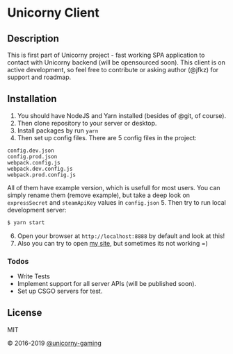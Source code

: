 # Unicorny Client

## Description

This is first part of Unicorny project - fast working SPA application to contact with Unicorny backend (will be opensourced soon). This client is on active development, so feel free to contribute or asking author (@jfkz) for support and roadmap.

## Installation

1. You should have NodeJS and Yarn installed (besides of @git, of course).
2. Then clone repository to your server or desktop.
3. Install packages by run `yarn`
4. Then set up config files. There are 5 config files in the project:
```
config.dev.json
config.prod.json
webpack.config.js
webpack.dev.config.js
webpack.prod.config.js
```
All of them have example version, which is usefull for most users. You can simply rename them (remove example), but take a deep look on `expressSecret` and `steamApiKey` values in `config.json`
5. Then try to run local development server:
```sh
$ yarn start
```
6. Open your browser at `http://localhost:8888` by default and look at this!
7. Also you can try to open [my site](http:://unicorny.ru), but sometimes its not working =)

### Todos

 - Write Tests
 - Implement support for all server APIs (will be published soon).
 - Set up CSGO servers for test.

License
----

MIT

&copy; 2016-2019 [@unicorny-gaming](https://github.com/unicorny-gaming)
